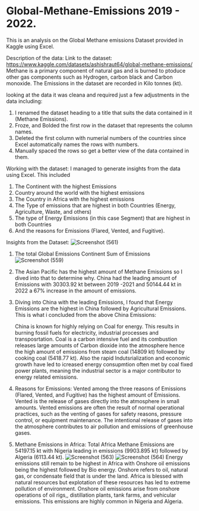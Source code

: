 # Global-Methane-Emissions 2019 - 2022.
This is an analysis on the Global Methane emissions Dataset provided in Kaggle using Excel. 

Description of the data: 
Link to the dataset: https://www.kaggle.com/datasets/ashishraut64/global-methane-emissions/
Methane is a primary component of natural gas and is burned to ptoduce other gas components such as Hydrogen, carbon black and Carbon monoxide. The Emissions in the dataset are recorded in Kilo tonnes (kt). 

looking at the data it was cleana and required just a few adjustments in the data including: 
1. I renamed the dataset heading to a title that suits the data contained in it (Methane Emissions).
2. Froze, and Bolded the first row in the dataset that represents the column names.
3. Deleted the first column with numerial numbers of the countries since Excel automatically names the rows with numbers.
4. Manually spaced the rows so get a better view of the data contained in them.

Working with the dataset: 
I managed to generate insights from the data using Excel. This included 
1. The Continent with the highest Emissions
2. Country around the world with the highest emissions
3. The Country in Africa with the highest emissions
4. The Type of emissions that are highest in both Countries (Energy, Agriculture, Waste, and others)
5. The type of Energy Emissions (in this case Segment) that are highest in both Countries
6. And the reasons for Emissions (Flared, Vented, and Fugitive).

Insights from the Dataset:
![Screenshot (561)](https://github.com/zilphar/Global-Methane-Emissions/assets/116642579/3b1e2777-c475-44aa-ad64-6fd31596373b)

1. The total Global Emissions Continent	Sum of Emissions ![Screenshot (559)](https://github.com/zilphar/Global-Methane-Emissions/assets/116642579/d26f55a7-2552-4a13-980f-d24c9ae8c3c2) 

2. The Asian Pacific has the highest amount of Methane Emissions so I dived into that to determine why. 
   China had the leading amount of Emissions with 30303.92 kt between 2019 -2021 and 50144.44 kt in 2022 a 67% increase in the amount of emissions.

3. Diving into China with the leading Emissions, I found that Energy Emissions are the highest in China followed by Agricultural Emissions.
   This is what i concluded from the above China Emissions:
   
   China is known for highly relying on Coal for energy. This results in burning fossil fuels for electricity, industrial processes and transposrtation. Coal is
   a carbon intensive fuel and its combustion releases large amounts of Carbon dioxide into the atmosphere hence the high amount of emissions from steam coal
   (14809 kt) followed by cooking coal (5418.77 kt). 
   Also the rapid Indutsrialization and economic growth have led to icreased energy consupmtion often met by coal fixed power plants, meaning the industrial
   sector is a major contributor to energy related emissions. 

5. Reasons for Emissions:
   Vented among the three reasons of Emissions (Flared, Vented, and Fugitive) has the highest amount of Emissions.
   Vented is the release of gases directly into the atmosphere in small amounts. Vented emissions are often the result of normal operational practices, such as
   the venting of gases for safety reasons, pressure control, or equipment maintenance. The intentional release of gases into the atmosphere contributes to air
   pollution and emissions of greenhouse gases.

7. Methane Emissions in Africa:
   Total Africa Methane Emissions are 54197.15 kt with Nigeria leading in emissions (9903.895 kt) followed by Algeria (6113.44 kt).
   ![Screenshot (563)](https://github.com/zilphar/Global-Methane-Emissions/assets/116642579/bc474c22-96ce-45e2-ba31-f9e5747d0597)
   ![Screenshot (564)](https://github.com/zilphar/Global-Methane-Emissions/assets/116642579/10076e0d-4af2-4e16-974e-ad1528a1098f)
   Energy emissions still remain to be highest in Africa with Onshore oil emissions being the highest followed by Bio energy.
   Onshore refers to oil, natural gas, or condensate field that is under the land. Africa is blessed with natural resources but explotation of these resources has
   led to extreme pollution of environment. Onshore oil emissions arise from onshore operations of oil rigs,, distillation plants, tank farms, and vehicular
   emissions. This emissions are highly common in Nigeria and Algeria. 


   




